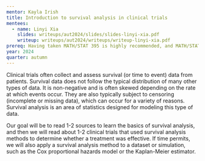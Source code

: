 ```yaml
---
mentor: Kayla Irish
title: Introduction to survival analysis in clinical trials
mentees:
  - name: Linyi Xia
    slides: writeups/aut2024/slides/slides-linyi-xia.pdf
    writeup: writeups/aut2024/writeups/writeup-linyi-xia.pdf
prereq: Having taken MATH/STAT 395 is highly recommended, and MATH/STAT 394 or STAT 340 is required. Some experience in R is recommended but not required.
year: 2024
quarter: autumn
---
```


Clinical trials often collect and assess survival (or time to event) data from patients. Survival data does not follow the typical distribution of many other types of data. It is non-negative and is often skewed depending on the rate at which events occur. They are also typically subject to censoring (incomplete or missing data), which can occur for a variety of reasons. Survival analysis is an area of statistics designed for modeling this type of data. 

Our goal will be to read 1-2 sources to learn the basics of survival analysis, and then we will read about 1-2 clinical trials that used survival analysis methods to determine whether a treatment was effective. If time permits, we will also apply a survival analysis method to a dataset or simulation, such as the Cox proportional hazards model or the Kaplan-Meier estimator.